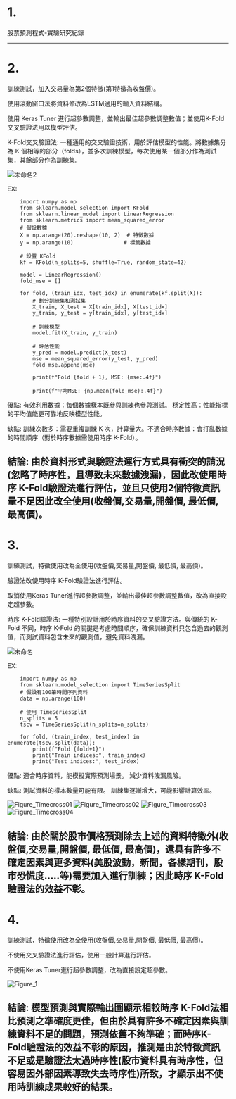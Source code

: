 # 1.

股票預測程式-實驗研究紀錄

------------------------------------------------------------------
# 2. 

訓練測試，加入交易量為第2個特徵(第1特徵為收盤價)。

使用滾動窗口法將資料修改為LSTM適用的輸入資料結構。

使用 Keras Tuner 進行超參數調整，並輸出最佳超參數調整數值；並使用K-Fold交叉驗證法用以模型評估。

K-Fold交叉驗證法:
一種通用的交叉驗證技術，用於評估模型的性能。將數據集分為 K 個相等的部分（folds），並多次訓練模型，每次使用某一個部分作為測試集，其餘部分作為訓練集。

![未命名2](https://github.com/user-attachments/assets/494adf95-125f-4fa6-a35d-ead1558a65dd)

EX:

        import numpy as np
        from sklearn.model_selection import KFold
        from sklearn.linear_model import LinearRegression
        from sklearn.metrics import mean_squared_error
        # 假設數據
        X = np.arange(20).reshape(10, 2)  # 特徵數據
        y = np.arange(10)                # 標籤數據
        
        # 設置 KFold
        kf = KFold(n_splits=5, shuffle=True, random_state=42)
        
        model = LinearRegression()
        fold_mse = []
        
        for fold, (train_idx, test_idx) in enumerate(kf.split(X)):
            # 劃分訓練集和測試集
            X_train, X_test = X[train_idx], X[test_idx]
            y_train, y_test = y[train_idx], y[test_idx]
            
            # 訓練模型
            model.fit(X_train, y_train)
            
            # 評估性能
            y_pred = model.predict(X_test)
            mse = mean_squared_error(y_test, y_pred)
            fold_mse.append(mse)
            
            print(f"Fold {fold + 1}, MSE: {mse:.4f}")
      
            print(f"平均MSE: {np.mean(fold_mse):.4f}")
    
優點:
有效利用數據：每個數據樣本既參與訓練也參與測試。
穩定性高：性能指標的平均值能更可靠地反映模型性能。

缺點:
訓練次數多：需要重複訓練 K 次，計算量大。不適合時序數據：會打亂數據的時間順序（對於時序數據需使用時序 K-Fold）。

結論:
由於資料形式與驗證法運行方式具有衝突的請況(忽略了時序性，且導致未來數據洩漏)，因此改使用時序 K-Fold驗證法進行評估，並且只使用2個特徵資訊量不足因此改全使用(收盤價,交易量,開盤價, 最低價, 最高價)。
-------------------------------------------------------------------
# 3. 

訓練測試，特徵使用改為全使用(收盤價,交易量,開盤價, 最低價, 最高價)。

驗證法改使用時序 K-Fold驗證法進行評估。

取消使用Keras Tuner進行超參數調整，並輸出最佳超參數調整數值，改為直接設定超參數。

時序 K-Fold驗證法:
一種特別設計用於時序資料的交叉驗證方法。與傳統的 K-Fold 不同，時序 K-Fold 的關鍵是考慮時間順序，確保訓練資料只包含過去的觀測值，而測試資料包含未來的觀測值，避免資料洩漏。

![未命名](https://github.com/user-attachments/assets/4343be48-daea-4908-9cc0-ee8c9e256d9e)

EX:

        import numpy as np
        from sklearn.model_selection import TimeSeriesSplit
        # 假設有100筆時間序列資料
        data = np.arange(100)
        
        # 使用 TimeSeriesSplit
        n_splits = 5
        tscv = TimeSeriesSplit(n_splits=n_splits)
        
        for fold, (train_index, test_index) in enumerate(tscv.split(data)):
            print(f"Fold {fold+1}")
            print("Train indices:", train_index)
            print("Test indices:", test_index)

優點:
適合時序資料，能模擬實際預測場景。
減少資料洩漏風險。

缺點:
測試資料的樣本數量可能有限。
訓練集逐漸增大，可能影響計算效率。

![Figure_Timecross01](https://github.com/user-attachments/assets/c129504e-ecfb-44a5-bf2a-42493084e50e)
![Figure_Timecross02](https://github.com/user-attachments/assets/fe4bbb53-138d-496a-b148-45281aec648e)
![Figure_Timecross03](https://github.com/user-attachments/assets/9c35299b-38c8-4a38-999a-17da7f42ed2c)
![Figure_Timecross04](https://github.com/user-attachments/assets/d7838e0a-d2d4-40ad-bdc3-177533065dab)

結論:
由於關於股市價格預測除去上述的資料特徵外(收盤價,交易量,開盤價, 最低價, 最高價)，還具有許多不確定因素與更多資料(美股波動，新聞，各樣期刊，股市恐慌度.....等)需要加入進行訓練；因此時序 K-Fold驗證法的效益不彰。
---------------------------------------------------------------------------------
# 4.
訓練測試，特徵使用改為全使用(收盤價,交易量,開盤價, 最低價, 最高價)。

不使用交叉驗證法進行評估，使用一般計算進行評估。

不使用Keras Tuner進行超參數調整，改為直接設定超參數。

![Figure_1](https://github.com/user-attachments/assets/4bfee3b7-7c08-457b-902f-fcf84a500078)
      
結論:
模型預測與實際輸出圖顯示相較時序 K-Fold法相比預測之準確度更佳，但由於具有許多不確定因素與訓練資料不足的問題，預測依舊不夠準確；而時序K-Fold驗證法的效益不彰的原因，推測是由於特徵資訊不足或是驗證法太過時序性(股市資料具有時序性，但容易因外部因素導致失去時序性)所致，才顯示出不使用時訓練成果較好的結果。
---------------------------------------------------------------------------------

